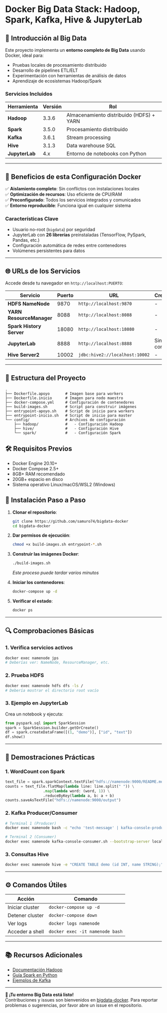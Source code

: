 # **Docker Big Data Stack: Hadoop, Spark, Kafka, Hive & JupyterLab**

## **📌 Introducción al Big Data**
Este proyecto implementa un **entorno completo de Big Data** usando Docker, ideal para:
- Pruebas locales de procesamiento distribuido
- Desarrollo de pipelines ETL/ELT
- Experimentación con herramientas de análisis de datos
- Aprendizaje de ecosistemas Hadoop/Spark

### **Servicios Incluidos**
| Herramienta | Versión | Rol |
|-------------|---------|-----|
| **Hadoop** | 3.3.6 | Almacenamiento distribuido (HDFS) + YARN |
| **Spark** | 3.5.0 | Procesamiento distribuido |
| **Kafka** | 3.6.1 | Stream processing |
| **Hive** | 3.1.3 | Data warehouse SQL |
| **JupyterLab** | 4.x | Entorno de notebooks con Python |

---

## **🐳 Beneficios de esta Configuración Docker**
✅ **Aislamiento completo**: Sin conflictos con instalaciones locales  
✅ **Optimización de recursos**: Uso eficiente de CPU/RAM  
✅ **Preconfigurado**: Todos los servicios integrados y comunicados  
✅ **Entorno reproducible**: Funciona igual en cualquier sistema  

### **Características Clave**
- Usuario no-root (`bigdata`) por seguridad
- JupyterLab con **26 librerías** preinstaladas (TensorFlow, PySpark, Pandas, etc.)
- Configuración automática de redes entre contenedores
- Volúmenes persistentes para datos

---

## **🌐 URLs de los Servicios**
Accede desde tu navegador en `http://localhost:PUERTO`:

| Servicio | Puerto | URL | Credenciales |
|----------|--------|-----|-------------|
| **HDFS NameNode** | 9870 | `http://localhost:9870` | - |
| **YARN ResourceManager** | 8088 | `http://localhost:8088` | - |
| **Spark History Server** | 18080 | `http://localhost:18080` | - |
| **JupyterLab** | 8888 | `http://localhost:8888` | Sin contraseña |
| **Hive Server2** | 10002 | `jdbc:hive2://localhost:10002` | - |

---
## 🧩 Estructura del Proyecto

```
.
├── Dockerfile.apoyo       # Imagen base para workers
├── Dockerfile.inicio      # Imagen para nodo maestro
├── docker-compose.yml     # Configuración de contenedores
├── build-images.sh        # Script para construir imágenes
├── entrypoint-apoyo.sh    # Script de inicio para workers
├── entrypoint-inicio.sh   # Script de inicio para master
└── config/                # Archivos de configuración
    ├── hadoop/            #   - Configuración Hadoop
    ├── hive/              #   - Configuración Hive
    └── spark/             #   - Configuración Spark
```
## 🛠️ Requisitos Previos

- Docker Engine 20.10+
- Docker Compose 2.5+
- 8GB+ RAM recomendado
- 20GB+ espacio en disco
- Sistema operativo Linux/macOS/WSL2 (Windows)

## 🚀 Instalación Paso a Paso

1. **Clonar el repositorio**:
   ```bash
   git clone https://github.com/samuro74/bigdata-docker
   cd bigdata-docker
   ```

2. **Dar permisos de ejecución**:
   ```bash
   chmod +x build-images.sh entrypoint-*.sh
   ```

3. **Construir las imágenes Docker**:
   ```bash
   ./build-images.sh
   ```
   *Este proceso puede tardar varios minutos*

4. **Iniciar los contenedores**:
   ```bash
   docker-compose up -d
   ```

5. **Verificar el estado**:
   ```bash
   docker ps
   ```
---

## **🔍 Comprobaciones Básicas**
### **1. Verifica servicios activos**
```bash
docker exec namenode jps
# Deberías ver: NameNode, ResourceManager, etc.
```

### **2. Prueba HDFS**
```bash
docker exec namenode hdfs dfs -ls /
# Debería mostrar el directorio root vacío
```

### **3. Ejemplo en JupyterLab**
Crea un notebook y ejecuta:
```python
from pyspark.sql import SparkSession
spark = SparkSession.builder.getOrCreate()
df = spark.createDataFrame([(1, "demo")], ["id", "text"])
df.show()
```

---

## **🚀 Demostraciones Prácticas**
### **1. WordCount con Spark**
```python
text_file = spark.sparkContext.textFile("hdfs://namenode:9000/README.md")
counts = text_file.flatMap(lambda line: line.split(" ")) \
                 .map(lambda word: (word, 1)) \
                 .reduceByKey(lambda a, b: a + b)
counts.saveAsTextFile("hdfs://namenode:9000/output")
```

### **2. Kafka Producer/Consumer**
```bash
# Terminal 1 (Producer)
docker exec namenode bash -c "echo 'test-message' | kafka-console-producer.sh --broker-list localhost:9092 --topic demo"

# Terminal 2 (Consumer)
docker exec namenode kafka-console-consumer.sh --bootstrap-server localhost:9092 --topic demo --from-beginning
```

### **3. Consultas Hive**
```bash
docker exec namenode hive -e "CREATE TABLE demo (id INT, name STRING);"
```

---

## **⚙️ Comandos Útiles**
| Acción | Comando |
|--------|---------|
| Iniciar cluster | `docker-compose up -d` |
| Detener cluster | `docker-compose down` |
| Ver logs | `docker logs namenode` |
| Acceder a shell | `docker exec -it namenode bash` |

---

## **📚 Recursos Adicionales**
- [Documentación Hadoop](https://hadoop.apache.org/docs/stable/)
- [Guía Spark en Python](https://spark.apache.org/docs/latest/api/python/)
- [Ejemplos de Kafka](https://kafka.apache.org/quickstart)

---

**🎉 ¡Tu entorno Big Data está listo!**  
Contribuciones y issues son bienvenidos en [bigdata-docker](https://github.com/samuro74/bigdata-docker).
Para reportar problemas o sugerencias, por favor abre un issue en el repositorio.
```
